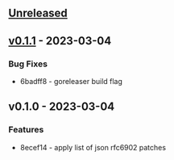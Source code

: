 <a name="unreleased"></a>
## [Unreleased]


<a name="v0.1.1"></a>
## [v0.1.1] - 2023-03-04
### Bug Fixes
- 6badff8 - goreleaser build flag


<a name="v0.1.0"></a>
## v0.1.0 - 2023-03-04
### Features
- 8ecef14 - apply list of json rfc6902 patches


[Unreleased]: https://github.com/vdbulcke/json-patcher/compare/v0.1.1...HEAD
[v0.1.1]: https://github.com/vdbulcke/json-patcher/compare/v0.1.0...v0.1.1
